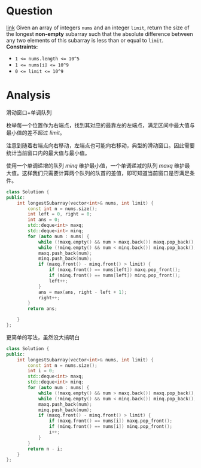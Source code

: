 
# Question
[link](https://leetcode-cn.com/problems/longest-continuous-subarray-with-absolute-diff-less-than-or-equal-to-limit/)
Given an array of integers `nums` and an integer `limit`, return the size of the longest **non-empty** subarray such that the absolute difference between any two elements of this subarray is less than or equal to `limit`.
**Constraints:**
-   `1 <= nums.length <= 10^5`
-   `1 <= nums[i] <= 10^9`
-   `0 <= limit <= 10^9`

# Analysis
滑动窗口+单调队列

枚举每一个位置作为右端点，找到其对应的最靠左的左端点，满足区间中最大值与最小值的差不超过 $\textit{limit}$。

注意到随着右端点向右移动，左端点也可能向右移动，典型的滑动窗口。因此需要统计当前窗口内的最大值与最小值。

使用一个单调递增的队列 $\textit{minq}$ 维护最小值，一个单调递减的队列 $\textit{maxq}$ 维护最大值。这样我们只需要计算两个队列的队首的差值，即可知道当前窗口是否满足条件。

```cpp
class Solution {
public:
    int longestSubarray(vector<int>& nums, int limit) {
        const int n = nums.size();
        int left = 0, right = 0;
        int ans = 0;
        std::deque<int> maxq;
        std::deque<int> minq;
        for (auto num : nums) {
            while (!maxq.empty() && num > maxq.back()) maxq.pop_back();
            while (!minq.empty() && num < minq.back()) minq.pop_back();
            maxq.push_back(num);
            minq.push_back(num);
            if (maxq.front() - minq.front() > limit) {
                if (maxq.front() == nums[left]) maxq.pop_front();
                if (minq.front() == nums[left]) minq.pop_front();
                left++;
            }
            ans = max(ans, right - left + 1);
            right++;
        }
        return ans;

    }
};
```
更简单的写法，虽然没大搞明白
```cpp
class Solution {
public:
    int longestSubarray(vector<int>& nums, int limit) {
        const int n = nums.size();
        int i = 0;
        std::deque<int> maxq;
        std::deque<int> minq;
        for (auto num : nums) {
            while (!maxq.empty() && num > maxq.back()) maxq.pop_back();
            while (!minq.empty() && num < minq.back()) minq.pop_back();
            maxq.push_back(num);
            minq.push_back(num);
            if (maxq.front() - minq.front() > limit) {
                if (maxq.front() == nums[i]) maxq.pop_front();
                if (minq.front() == nums[i]) minq.pop_front();
                i++;
            }
        }
        return n - i;
    }
};
```